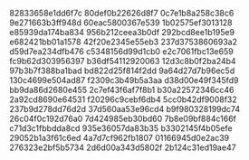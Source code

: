 82833658e1dd6f7c
80def0b22626d8f7
0c7e1b8a258c38c6
9e271663b3ff948d
60eac5800367e539
1b02575ef3013128
e85939da174ba834
956b212ceea3b0df
292bcd8ee1b195e9
e682421bb01a1578
42f20e2345e55eb3
237d3753860693a2
d59d7ea234dfb476
c5348156d99d1cb0
e2c7061fbc13e659
fc9b62d303956397
b36df54112920063
12d3c8b0f2ba24b4
97b3b7f388ba1bad
bd822d25f814f2dd
9a64d27d7b96ec5d
130c4699e504ad87
f2309c3b49b5a3aa
d38d00e49f345fd9
bb9da86d2680e455
2c7ef43f6af7f8b1
b30a22572346cc46
2a92cd8690e64531
f20296c9cebf6db4
5cc0b42df9008f32
237b9d278dd76d2d
37d560aa53e96cd4
b9f980328199dc74
26c04f0c192d76a0
7d424985eb30bd60
7b8e09bf884c166f
c71d3c1fbbdda8cd
935e36057da83b35
b3302145f4b05efe
29052b1a3f61c6ed
4a7d7cf962fb1807
01166945d0e2ac39
276323e2bf5b5734
2d6d00a343d5802f
2b124c31ed19ae47
